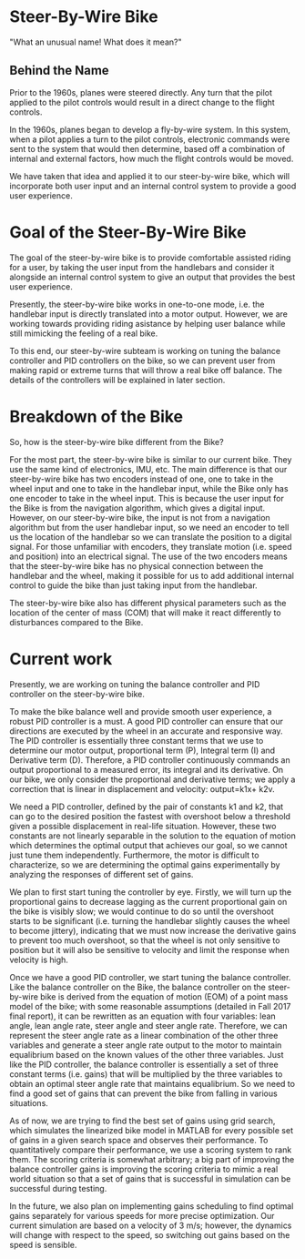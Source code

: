 # Steer-By-Wire Bike 

"What an unusual name! What does it mean?" 

## Behind the Name

Prior to the 1960s, planes were steered directly. Any turn that the pilot applied to the pilot controls would result in a
direct change to the flight controls. 

In the 1960s, planes began to develop a fly-by-wire system. In this system, when a pilot applies a turn to the pilot controls,
electronic commands were sent to the system that would then determine, based off a combination of internal and external factors, how much the flight controls would be moved. 

We have taken that idea and applied it to our steer-by-wire bike, which will incorporate both user input and an internal control system to provide a good user experience.

# Goal of the Steer-By-Wire Bike

The goal of the steer-by-wire bike is to provide comfortable assisted riding for a user, by taking the user input from the handlebars and consider it alongside an internal control system to give an output that provides the best user experience.

Presently, the steer-by-wire bike works in one-to-one mode, i.e. the handlebar input is directly translated into a motor output. However, we are working towards providing riding asistance by helping user balance while still mimicking the feeling of a real bike.

To this end, our steer-by-wire subteam is working on tuning the balance controller and PID controllers on the bike, so we can prevent user from making rapid or extreme turns that will throw a real bike off balance. The details of the controllers will be explained in later section.

# Breakdown of the Bike

So, how is the steer-by-wire bike different from the Bike?

For the most part, the steer-by-wire bike is similar to our current bike. They use the same kind of electronics, IMU, etc. The main difference is that our steer-by-wire bike has two encoders instead of one, one to take in the wheel input and one to take in the handlebar input, while the Bike only has one encoder to take in the wheel input. This is because the user input for the Bike is from the navigation algorithm, which gives a digital input. However, on our steer-by-wire bike, the input is not from a navigation algorithm but from the user handlebar input, so we need an encoder to tell us the location of the handlebar so we can translate the position to a digital signal. For those unfamiliar with encoders, they translate motion (i.e. speed and position) into an electrical signal. The use of the two encoders means that the steer-by-wire bike has no physical connection between the handlebar and the wheel, making it possible for us to add additional internal control to guide the bike than just taking input from the handlebar. 

The steer-by-wire bike also has different physical parameters such as the location of the center of mass (COM) that will make it react differently to disturbances compared to the Bike. 


# Current work

Presently, we are working on tuning the balance controller and PID controller on the steer-by-wire bike. 

To make the bike balance well and provide smooth user experience, a robust PID controller is a must. A good PID controller can ensure that our directions are executed by the wheel in an accurate and responsive way. The PID controller is essentially three constant terms that we use to determine our motor output, proportional term (P), Integral term (I) and Derivative term (D). Therefore, a PID controller continuously commands an output proportional to a measured error, its integral and its derivative. On our bike, we only consider the proportional and derivative terms; we apply a correction that is linear in displacement and velocity: output=k1x+ k2v.

We need a PID controller, defined by the pair of constants k1 and k2, that can go to the desired position the fastest with overshoot below a threshold given a possible displacement in real-life situation. However, these two constants are not linearly separable in the solution to the equation of motion which determines the optimal output that achieves our goal, so we cannot just tune them independently. Furthermore, the motor is difficult to characterize, so we are determining the optimal gains experimentally by analyzing the responses of different set of gains. 

We plan to first start tuning the controller by eye. Firstly, we will turn up the proportional gains to decrease lagging as the current proportional gain on the bike is visibly slow; we would continue to do so until the overshoot starts to be significant (i.e. turning the handlebar slightly causes the wheel to become jittery), indicating that we must now increase the derivative gains to prevent too much overshoot, so that the wheel is not only sensitive to position but it will also be sensitive to velocity and limit the response when velocity is high. 

Once we have a good PID controller, we start tuning the balance controller. Like the balance controller on the Bike, the balance controller on the steer-by-wire bike is derived from the equation of motion (EOM) of a point mass model of the bike; with some reasonable assumptions (detailed in Fall 2017 final report), it can be rewritten as an equation with four variables: lean angle, lean angle rate, steer angle and steer angle rate. Therefore, we can represent the steer angle rate as a linear combination of the other three variables and generate a steer angle rate output to the motor to maintain equalibrium based on the known values of the other three variables. Just like the PID controller, the balance controller is essentially a set of three constant terms (i.e. gains) that will be multiplied by the three variables to obtain an optimal steer angle rate that maintains equalibrium. So we need to find a good set of gains that can prevent the bike from falling in various situations.

As of now, we are trying to find the best set of gains using grid search, which simulates the linearized bike model in MATLAB for every possible set of gains in a given search space and observes their performance. To quantitatively compare their performance, we use a scoring system to rank them. The scoring criteria is somewhat arbitrary; a big part of improving the balance controller gains is improving the scoring criteria to mimic a real world situation so that a set of gains that is successful in simulation can be successful during testing. 

In the future, we also plan on implementing gains scheduling to find optimal gains separately for various speeds for more precise optimization. Our current simulation are based on a velocity of 3 m/s; however, the dynamics will change with respect to the speed, so switching out gains based on the speed is sensible.
